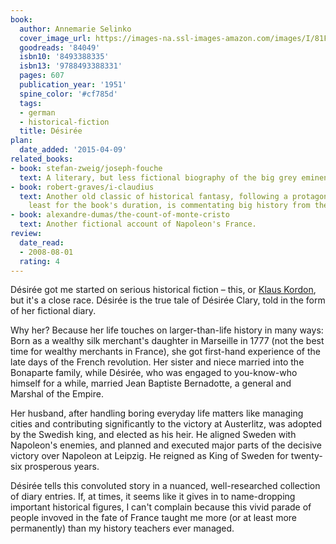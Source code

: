 ```yaml
---
book:
  author: Annemarie Selinko
  cover_image_url: https://images-na.ssl-images-amazon.com/images/I/81FRzK3pj6L.jpg
  goodreads: '84049'
  isbn10: '8493388335'
  isbn13: '9788493388331'
  pages: 607
  publication_year: '1951'
  spine_color: '#cf785d'
  tags:
  - german
  - historical-fiction
  title: Désirée
plan:
  date_added: '2015-04-09'
related_books:
- book: stefan-zweig/joseph-fouche
  text: A literary, but less fictional biography of the big grey eminence of the time.
- book: robert-graves/i-claudius
  text: Another old classic of historical fantasy, following a protagonist who, at
    least for the book's duration, is commentating big history from the sidelines.
- book: alexandre-dumas/the-count-of-monte-cristo
  text: Another fictional account of Napoleon's France.
review:
  date_read:
  - 2008-08-01
  rating: 4
---
```


Désirée got me started on serious historical fiction – this, or [Klaus Kordon](/klaus-kordon/die-roten-matrosen/), but
it's a close race. Désirée is the true tale of Désirée Clary, told in the form of her fictional diary.

Why her? Because her life touches on larger-than-life history in many ways: Born as a wealthy silk merchant's daughter
in Marseille in 1777 (not the best time for wealthy merchants in France), she got first-hand experience of the late days
of the French revolution.  Her sister and niece married into the Bonaparte family, while Désirée, who was engaged to
you-know-who himself for a while, married Jean Baptiste Bernadotte, a general and Marshal of the Empire.

Her husband, after handling boring everyday life matters like managing cities and contributing significantly to the
victory at Austerlitz, was adopted by the Swedish king, and elected as his heir. He aligned Sweden with Napoleon's
enemies, and planned and executed major parts of the decisive victory over Napoleon at Leipzig. He reigned as King of
Sweden for twenty-six prosperous years.

Désirée tells this convoluted story in a nuanced, well-researched collection of diary entries. If, at times, it seems
like it gives in to name-dropping important historical figures, I can't complain because this vivid parade of people
invoved in the fate of France taught me more (or at least more permanently) than my history teachers ever managed.
